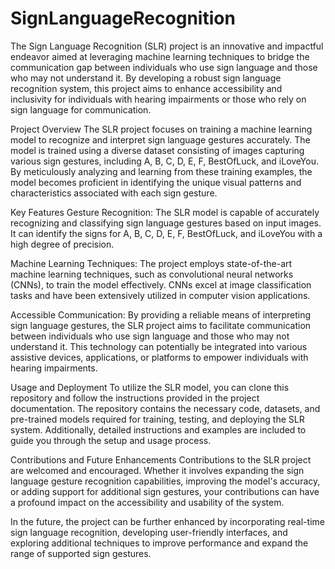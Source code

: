 # SignLanguageRecognition
The Sign Language Recognition (SLR) project is an innovative and impactful endeavor aimed at leveraging machine learning techniques to bridge the communication gap between individuals who use sign language and those who may not understand it. By developing a robust sign language recognition system, this project aims to enhance accessibility and inclusivity for individuals with hearing impairments or those who rely on sign language for communication.

Project Overview
The SLR project focuses on training a machine learning model to recognize and interpret sign language gestures accurately. The model is trained using a diverse dataset consisting of images capturing various sign gestures, including A, B, C, D, E, F, BestOfLuck, and iLoveYou. By meticulously analyzing and learning from these training examples, the model becomes proficient in identifying the unique visual patterns and characteristics associated with each sign gesture.

Key Features
Gesture Recognition: The SLR model is capable of accurately recognizing and classifying sign language gestures based on input images. It can identify the signs for A, B, C, D, E, F, BestOfLuck, and iLoveYou with a high degree of precision.

Machine Learning Techniques: The project employs state-of-the-art machine learning techniques, such as convolutional neural networks (CNNs), to train the model effectively. CNNs excel at image classification tasks and have been extensively utilized in computer vision applications.

Accessible Communication: By providing a reliable means of interpreting sign language gestures, the SLR project aims to facilitate communication between individuals who use sign language and those who may not understand it. This technology can potentially be integrated into various assistive devices, applications, or platforms to empower individuals with hearing impairments.

Usage and Deployment
To utilize the SLR model, you can clone this repository and follow the instructions provided in the project documentation. The repository contains the necessary code, datasets, and pre-trained models required for training, testing, and deploying the SLR system. Additionally, detailed instructions and examples are included to guide you through the setup and usage process.

Contributions and Future Enhancements
Contributions to the SLR project are welcomed and encouraged. Whether it involves expanding the sign language gesture recognition capabilities, improving the model's accuracy, or adding support for additional sign gestures, your contributions can have a profound impact on the accessibility and usability of the system.

In the future, the project can be further enhanced by incorporating real-time sign language recognition, developing user-friendly interfaces, and exploring additional techniques to improve performance and expand the range of supported sign gestures.
